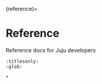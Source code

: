 (reference)=
# Reference
Reference docs for Juju developers

```{toctree}
:titlesonly:
:glob:

*
```